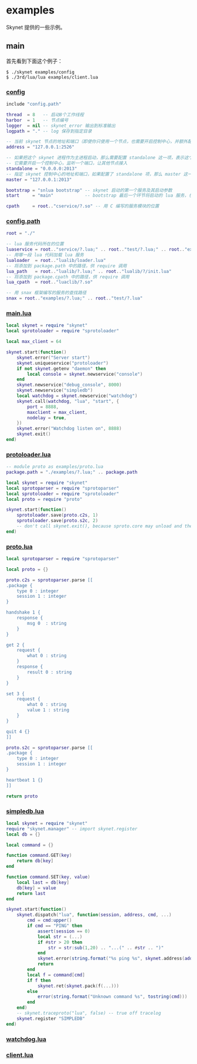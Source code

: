 # examples

Skynet 提供的一些示例。

## main

首先看到下面这个例子：

```
$ ./skynet examples/config
$ ./3rd/lua/lua examples/client.lua
```

### [config](https://github.com/cloudwu/skynet/blob/master/examples/config)

```lua
include "config.path"

thread  = 8   -- 启动8个工作线程
harbor  = 1   -- 节点编号
logger  = nil -- skynet_error 输出到标准输出
logpath = "." -- log 保存到指定目录

-- 当前 skynet 节点的地址和端口（即使你只使用一个节点，也需要开启控制中心，并额外配置这个节点的地址和端口）
address = "127.0.0.1:2526"

-- 如果把这个 skynet 进程作为主进程启动，那么需要配置 standalone 这一项，表示这个进程是主节点
-- 它需要开启一个控制中心，监听一个端口，让其他节点接入
standalone = "0.0.0.0:2013"
-- 指定 skynet 控制中心的地址和端口，如果配置了 standalone 项，那么 master 这一项通常与 standalone 相同
master = "127.0.0.1:2013"

bootstrap = "snlua bootstrap" -- skynet 启动的第一个服务及其启动参数
start     = "main"            -- bootstrap 最后一个环节将启动的 lua 服务，也就是你定制的 skynet 节点的主程序

cpath     = root.."cservice/?.so" -- 用 C 编写的服务模块的位置
```

### [config.path](https://github.com/cloudwu/skynet/blob/master/examples/config.path)

```lua
root = "./"

-- lua 服务代码所在的位置
luaservice = root.."service/?.lua;" .. root.."test/?.lua;" .. root.."examples/?.lua;" .. root.."test/?/init.lua"
-- 用哪一段 lua 代码加载 lua 服务
lualoader  = root.."lualib/loader.lua"
-- 将添加到 package.path 中的路径，供 require 调用
lua_path   = root.."lualib/?.lua;" .. root.."lualib/?/init.lua"
-- 将添加到 package.cpath 中的路径，供 require 调用
lua_cpath  = root.."luaclib/?.so"

-- 用 snax 框架编写的服务的查找路径
snax = root.."examples/?.lua;" .. root.."test/?.lua"
```

### [main.lua](https://github.com/cloudwu/skynet/blob/master/examples/main.lua)

```lua
local skynet = require "skynet"
local sprotoloader = require "sprotoloader"

local max_client = 64

skynet.start(function()
    skynet.error("Server start")
    skynet.uniqueservice("protoloader")
    if not skynet.getenv "daemon" then
        local console = skynet.newservice("console")
    end
    skynet.newservice("debug_console", 8000)
    skynet.newservice("simpledb")
    local watchdog = skynet.newservice("watchdog")
    skynet.call(watchdog, "lua", "start", {
        port = 8888,
        maxclient = max_client,
        nodelay = true,
    })
    skynet.error("Watchdog listen on", 8888)
    skynet.exit()
end)
```

### [protoloader.lua](https://github.com/cloudwu/skynet/blob/master/examples/protoloader.lua)

```lua
-- module proto as examples/proto.lua
package.path = "./examples/?.lua;" .. package.path

local skynet = require "skynet"
local sprotoparser = require "sprotoparser"
local sprotoloader = require "sprotoloader"
local proto = require "proto"

skynet.start(function()
    sprotoloader.save(proto.c2s, 1)
    sprotoloader.save(proto.s2c, 2)
    -- don't call skynet.exit(), because sproto.core may unload and the global slot become invalid
end)
```

### [proto.lua](https://github.com/cloudwu/skynet/blob/master/examples/proto.lua)

```lua
local sprotoparser = require "sprotoparser"

local proto = {}

proto.c2s = sprotoparser.parse [[
.package {
    type 0 : integer
    session 1 : integer
}

handshake 1 {
    response {
        msg 0  : string
    }
}

get 2 {
    request {
        what 0 : string
    }
    response {
        result 0 : string
    }
}

set 3 {
    request {
        what 0 : string
        value 1 : string
    }
}

quit 4 {}
]]

proto.s2c = sprotoparser.parse [[
.package {
    type 0 : integer
    session 1 : integer
}

heartbeat 1 {}
]]

return proto
```

### [simpledb.lua](https://github.com/cloudwu/skynet/blob/master/examples/simpledb.lua)

```lua
local skynet = require "skynet"
require "skynet.manager" -- import skynet.register
local db = {}

local command = {}

function command.GET(key)
    return db[key]
end

function command.SET(key, value)
    local last = db[key]
    db[key] = value
    return last
end

skynet.start(function()
    skynet.dispatch("lua", function(session, address, cmd, ...)
        cmd = cmd:upper()
        if cmd == "PING" then
            assert(session == 0)
            local str = (...)
            if #str > 20 then
                str = str:sub(1,20) .. "...(" .. #str .. ")"
            end
            skynet.error(string.format("%s ping %s", skynet.address(address), str))
            return
        end
        local f = command[cmd]
        if f then
            skynet.ret(skynet.pack(f(...)))
        else
            error(string.format("Unknown command %s", tostring(cmd)))
        end
    end)
    -- skynet.traceproto("lua", false) -- true off tracelog
    skynet.register "SIMPLEDB"
end)
```

### [watchdog.lua](https://github.com/cloudwu/skynet/blob/master/examples/watchdog.lua)

### [client.lua](https://github.com/cloudwu/skynet/blob/master/examples/client.lua)
